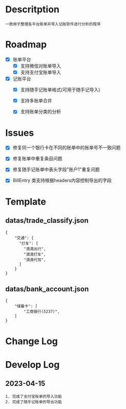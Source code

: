 # Descritption
    一款用于整理各平台账单并导入记账软件进行分析的程序

# Roadmap
- [x] 账单平台
    - [x] 支持微信对账单导入
    - [x] 支持支付宝账单导入
- [x] 记账平台
  - [x] 支持随手记账单格式(可用于随手记导入)
  - [x] 支持多账单合并
  - [x] 支持账单分类的分析


# Issues
- [x] 修复同一个银行卡在不同的账单中的账单号不一致问题
- [x] 修复账单中重复条目问题
- [x] 修复随手记账单中表头字段"账户1"重复问题
- [x] BillEntry 类支持根据headers内容控制导出的字段


# Template
## datas/trade_classify.json
```
{
    "交通": {
      "打车": [
        "滴滴出行",
        "滴滴打车",
        "滴滴代驾",
      ]
    }
}
```

## datas/bank_account.json
```
{
    "储蓄卡": [
        "工商银行(5237)",
    ]
}
```

# Change Log



# Develop Log
## 2023-04-15
```
1. 完成了支付宝账单的导入功能
2. 完成了随手记账单的导出功能
```